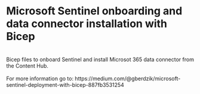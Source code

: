 # Microsoft Sentinel onboarding and data connector installation with Bicep

<br>
Bicep files to onboard Sentinel and install Microsot 365 data connector from the Content Hub.
<br><br>
For more information go to: https://medium.com/@gberdzik/microsoft-sentinel-deployment-with-bicep-887fb3531254
